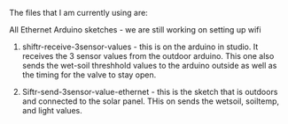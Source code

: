 The files that I am currently using are:

All Ethernet Arduino sketches - we are still working on setting up wifi
1) shiftr-receive-3sensor-values - this is on the arduino in studio. It receives the 3 sensor values from the outdoor arduino. This one also sends the wet-soil threshhold values to the arduino outside as well as the timing for the valve to stay open.

2) Siftr-send-3sensor-value-ethernet - this is the sketch that is outdoors and connected to the solar panel. THis on sends the wetsoil, soiltemp, and light values.
